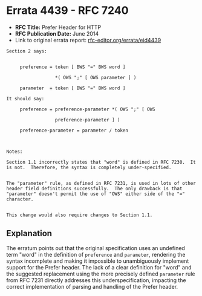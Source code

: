 # Errata 4439 - RFC 7240

- **RFC Title:** Prefer Header for HTTP
- **RFC Publication Date:** June 2014
- Link to original errata report: [rfc-editor.org/errata/eid4439](https://www.rfc-editor.org/errata/eid4439)

```
Section 2 says:


     preference = token [ BWS "=" BWS word ]
                  *( OWS ";" [ OWS parameter ] )
     parameter  = token [ BWS "=" BWS word ]

It should say:

     preference = preference-parameter *( OWS ";" [ OWS
                  preference-parameter ] )
     preference-parameter = parameter / token


Notes:

Section 1.1 incorrectly states that "word" is defined in RFC 7230.  It is not.  Therefore, the syntax is completely under-specified.

The "parameter" rule, as defined in RFC 7231, is used in lots of other header field definitions successfully.  The only drawback is that "parameter" doesn't permit the use of "OWS" either side of the "=" character.

This change would also require changes to Section 1.1.
```

## Explanation

The erratum points out that the original specification uses an undefined term "word" in the definition of `preference` and `parameter`, rendering the syntax incomplete and making it impossible to unambiguously implement support for the Prefer header. The lack of a clear definition for "word" and the suggested replacement using the more precisely defined `parameter` rule from RFC 7231 directly addresses this underspecification, impacting the correct implementation of parsing and handling of the Prefer header.
